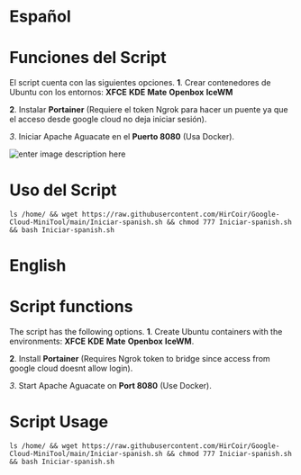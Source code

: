 # Español

# Funciones del Script

El script cuenta con las siguientes opciones. 
**1**. Crear contenedores de Ubuntu con los entornos:
**XFCE**
**KDE**
**Mate**
**Openbox**
**IceWM**

**2**. Instalar **Portainer** (Requiere el token Ngrok para hacer un puente ya que el acceso desde google cloud no deja iniciar sesión).

*3*. Iniciar Apache Aguacate en el **Puerto 8080** (Usa Docker).

![enter image description here](https://i.ibb.co/0jLDK6N/1.jpg)

# Uso del Script

    ls /home/ && wget https://raw.githubusercontent.com/HirCoir/Google-Cloud-MiniTool/main/Iniciar-spanish.sh && chmod 777 Iniciar-spanish.sh && bash Iniciar-spanish.sh


# English

# Script functions

The script has the following options.
**1**. Create Ubuntu containers with the environments:
**XFCE**
**KDE**
**Mate**
**Openbox**
**IceWM**.

**2**. Install **Portainer** (Requires Ngrok token to bridge since access from google cloud doesnt allow login).

*3*. Start Apache Aguacate on **Port 8080** (Use Docker).


# Script Usage

    ls /home/ && wget https://raw.githubusercontent.com/HirCoir/Google-Cloud-MiniTool/main/Iniciar-spanish.sh && chmod 777 Iniciar-spanish.sh && bash Iniciar-spanish.sh

